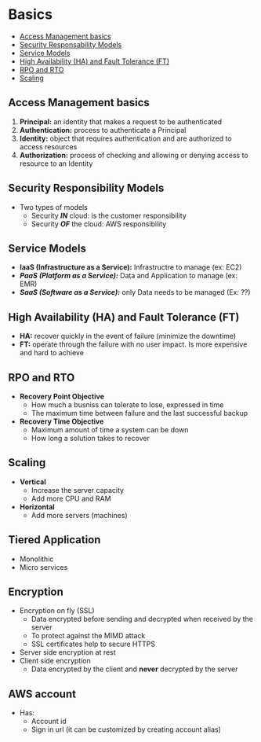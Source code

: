 # Basics

- [Access Management basics](#accesmanagement)
- [Security Responsability Models](#securitymodels)
- [Service Models](#servicemodels)
- [High Availability (HA) and Fault Tolerance (FT)](#ftha)
- [RPO and RTO](#rporto)
- [Scaling](#scaling)

## Access Management basics <a name="accesmanagement"></a>

1. **Principal:** an identity that makes a request to be authenticated
2. **Authentication:** process to authenticate a Principal
3. **Identity:** object that requires authentication and are authorized to access resources
4. **Authorization:** process of checking and allowing or denying access to resource to an Identity

## Security Responsibility Models <a name="securitymodels"></a>

- Two types of models
    - Security ***IN*** cloud: is the customer responsibility
    - Security ***OF*** the cloud: AWS responsibility

## Service Models <a name="servicemodels"></a>

- **IaaS (Infrastructure as a Service):** Infrastructre to manage (ex: EC2)
- ***PaaS (Platform as a Service):*** Data and Application to manage (ex: EMR)
- ***SaaS (Software as a Service):*** only Data needs to be managed (Ex: ??)

## High Availability (HA) and Fault Tolerance (FT) <a name="ftha"></a>

- **HA:** recover quickly in the event of failure (minimize the downtime)
- **FT:** operate through the failure with no user impact. Is more expensive and hard to achieve

## RPO and RTO <a name="rporto"></a>

- **Recovery Point Objective**
    - How much a busniss can tolerate to lose, expressed in time
    - The maximum time between failure and the last successful backup
- **Recovery Time Objective**
    - Maximum amount of time a system can be down
    - How long a solution takes to recover

## Scaling <a name="scaling"></a>

- **Vertical**
    - Increase the server capacity
    - Add more CPU and RAM
- **Horizontal**
    - Add more servers (machines)

## Tiered Application <a name="tiered"></a>

- Monolithic
- Micro services

## Encryption <a name="encryption"></a>

- Encryption on fly (SSL)
    - Data encrypted before sending and decrypted when received by the server
    - To protect against the MIMD attack
    - SSL certificates help to secure HTTPS
- Server side encryption at rest
- Client side encryption
    * Data encrypted by the client and **never** decrypted by the server


## AWS account 

- Has:
  - Account id
  - Sign in url (it can be customized by creating account alias)